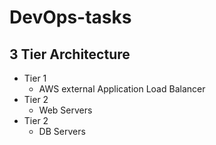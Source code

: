 # DevOps-tasks
## 3 Tier Architecture
- Tier 1
  - AWS external Application Load Balancer
- Tier 2
  - Web Servers 
- Tier 2
  - DB Servers 
